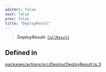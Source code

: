 ```yaml
---
editUrl: false
next: false
prev: false
title: "DeployResult"
---
```


> **DeployResult**: [`CallResult`](/reference/tevm/actions/type-aliases/callresult/)

## Defined in

[packages/actions/src/Deploy/DeployResult.ts:3](https://github.com/evmts/tevm-monorepo/blob/main/packages/actions/src/Deploy/DeployResult.ts#L3)
